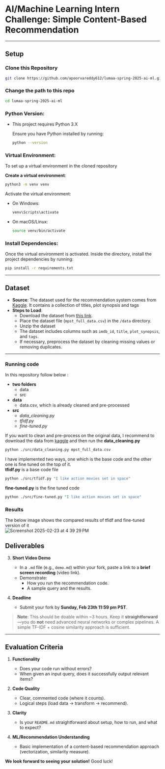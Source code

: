 # AI/Machine Learning Intern Challenge: Simple Content-Based Recommendation
---
## Setup
### Clone this Repository
 ```bash
 git clone https://github.com/apoorvareddy612/lumaa-spring-2025-ai-ml.git
 ```
### Change the path to this repo
 ```bash
 cd lumaa-spring-2025-ai-ml
 ```
### Python Version:
- This project requires Python 3.X

  Ensure you have Python installed by running:
  ```bash
  python --version
  ```
### Virtual Environment:
To set up a virtual environment in the cloned repository

**Create a virtual environment**:
  ```bash
  python3 -m venv venv
  ```
Activate the virtual environment:
- On Windows:
  ```bash
  venv\Scripts\activate
  ```
- On macOS/Linux:
  ```bash
  source venv/bin/activate
  ```
### Install Dependencies:
Once the virtual environment is activated. Inside the directory, install the project dependencies by running:
 ```bash
 pip install -r requirements.txt
 ```
---
## Dataset

- **Source**: The dataset used for the recommendation system comes from [Kaggle](https://www.kaggle.com/datasets/cryptexcode/mpst-movie-plot-synopses-with-tags/data?select=mpst_full_data.csv). It contains a collection of titles, plot synopsis and tags
- **Steps to Load**:
  - Download the dataset from [this link](https://www.kaggle.com/datasets/cryptexcode/mpst-movie-plot-synopses-with-tags/data?select=mpst_full_data.csv).
  - Place the dataset file (`mpst_full_data.csv`) in the `/data` directory.
  - Unzip the dataset 
  - The dataset includes columns such as `imdb_id`, `title`, `plot_synopsis`, and `tags`.
  - If necessary, preprocess the dataset by cleaning missing values or removing duplicates.

---
### Running code  
In this repository follow below : 
- **two folders**
  - data
  - src 
- **data**
  - data.csv, which is already cleaned and pre-processed 
- **src**
  - *data_cleaning.py*
  - *tfidf.py*
  - *fine-tuned.py* 
 
If you want to clean and pre-process on the original data, I recommend to download the data from [kaggle](https://www.kaggle.com/datasets/cryptexcode/mpst-movie-plot-synopses-with-tags/data?select=mpst_full_data.csv) and then run the **data_cleaning.py** 
  ```bash
  python ./src/data_cleaning.py mpst_full_data.csv
  ```
I have implemented two ways, one which is the base code and the other one is fine tuned on the top of it. \
**tfidf.py** is a base code file 
  ```bash
  python ./src/tfidf.py "I like action movies set in space"
  ```
**fine-tuned.py** is the fine tuned code
  ```bash
  python ./src/fine-tuned.py "I like action movies set in space"
  ```
### Results
The below image shows the compared results of tfidf and fine-tuned version of it \
![Screenshot 2025-02-23 at 4 39 29 PM](https://github.com/user-attachments/assets/89413de6-f99d-47d3-a26f-c6c78acda4d5)

## Deliverables

3. **Short Video Demo**  
   - In a `.md` file (e.g., `demo.md`) within your fork, paste a link to a **brief screen recording** (video link).  
   - Demonstrate:
     - How you run the recommendation code.  
     - A sample query and the results.

4. **Deadline**  
   - Submit your fork by **Sunday, Feb 23th 11:59 pm PST**.

> **Note**: This should be doable within ~3 hours. Keep it **straightforward**—you do **not** need advanced neural networks or complex pipelines. A simple TF-IDF + cosine similarity approach is sufficient.

---

## Evaluation Criteria

1. **Functionality**  
   - Does your code run without errors?  
   - When given an input query, does it successfully output relevant items?

2. **Code Quality**  
   - Clear, commented code (where it counts).  
   - Logical steps (load data → transform → recommend).

3. **Clarity**  
   - Is your `README.md` straightforward about setup, how to run, and what to expect?

4. **ML/Recommendation Understanding**  
   - Basic implementation of a content-based recommendation approach (vectorization, similarity measure).

**We look forward to seeing your solution!** Good luck!
